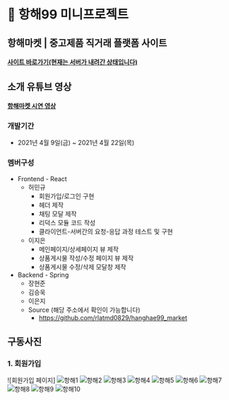# 🎊 항해99 미니프로젝트

## 항해마켓 | 중고제품 직거래 플랫폼 사이트
<h4><a href="http://hanghaemarket.shop/" target="_blank">사이트 바로가기(현재는 서버가 내려간 상태입니다)</a>

## 소개 유튜브 영상
<h4><a href="https://www.youtube.com/watch?v=idAJS0OLPhY" target="_blank">항해마켓 시연 영상</a>

### 개발기간
+ 2021년 4월 9일(금) ~ 2021년 4월 22일(목)

### 멤버구성
+ Frontend - React
  + 허민규
    + 회원가입/로그인 구현
    + 헤더 제작
    + 채팅 모달 제작
    + 리덕스 모듈 코드 작성
    + 클라이언트-서버간의 요청-응답 과정 테스트 및 구현
  + 이지은
    + 메인페이지/상세페이지 뷰 제작
    + 상품게시물 작성/수정 페이지 뷰 제작
    + 상품게시물 수정/삭제 모달창 제작
+ Backend - Spring
  + 장현준
  + 김승욱
  + 이은지
  + Source (해당 주소에서 확인이 가능합니다)
    + https://github.com/rlatmd0829/hanghae99_market

## 구동사진

### 1. 회원가입
![회원가입 페이지]
![항해1](https://user-images.githubusercontent.com/79818840/119585961-c76fb480-be06-11eb-9135-3f4b510d3d21.JPG)
![항해2](https://user-images.githubusercontent.com/79818840/119585965-cb033b80-be06-11eb-84fc-5db72df29391.JPG)
![항해3](https://user-images.githubusercontent.com/79818840/119585968-ccccff00-be06-11eb-88d8-8cffc50b94fc.JPG)
![항해4](https://user-images.githubusercontent.com/79818840/119585970-cdfe2c00-be06-11eb-8094-144f4c13704e.JPG)
![항해5](https://user-images.githubusercontent.com/79818840/119585972-cf2f5900-be06-11eb-8529-7c312a09c47c.JPG)
![항해6](https://user-images.githubusercontent.com/79818840/119585975-d0608600-be06-11eb-8d68-af7ca40929a2.JPG)
![항해7](https://user-images.githubusercontent.com/79818840/119585977-d191b300-be06-11eb-9235-d60254e32f50.JPG)
![항해8](https://user-images.githubusercontent.com/79818840/119585979-d2c2e000-be06-11eb-9aeb-324c5e9fd97f.JPG)
![항해9](https://user-images.githubusercontent.com/79818840/119585984-d35b7680-be06-11eb-94f8-8bc836a11f4b.JPG)
![항해10](https://user-images.githubusercontent.com/79818840/119585987-d48ca380-be06-11eb-9977-d88f446ba534.JPG)

